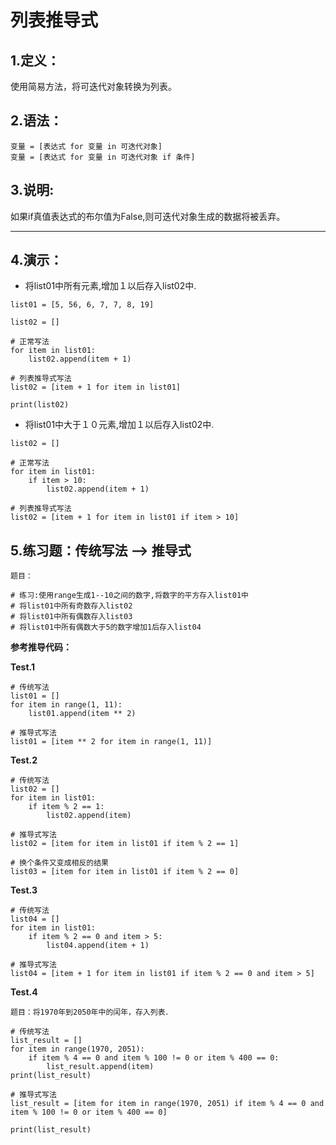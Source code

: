 
# 列表推导式


## 1.定义：

使用简易方法，将可迭代对象转换为列表。

## 2.语法：
```
变量 = [表达式 for 变量 in 可迭代对象]
变量 = [表达式 for 变量 in 可迭代对象 if 条件]
```
## 3.说明:

如果if真值表达式的布尔值为False,则可迭代对象生成的数据将被丢弃。

---

## 4.演示：

- 将list01中所有元素,增加１以后存入list02中.

```
list01 = [5, 56, 6, 7, 7, 8, 19]

list02 = []

# 正常写法
for item in list01:
    list02.append(item + 1)

# 列表推导式写法
list02 = [item + 1 for item in list01]

print(list02)
```

- 将list01中大于１０元素,增加１以后存入list02中.

```
list02 = []

# 正常写法
for item in list01:
    if item > 10:
        list02.append(item + 1)

# 列表推导式写法
list02 = [item + 1 for item in list01 if item > 10]

```

## 5.练习题：传统写法 --> 推导式


```
题目：

# 练习:使用range生成1--10之间的数字,将数字的平方存入list01中
# 将list01中所有奇数存入list02
# 将list01中所有偶数存入list03
# 将list01中所有偶数大于5的数字增加1后存入list04
```

**参考推导代码：**

**Test.1**

```
# 传统写法
list01 = []
for item in range(1, 11):
    list01.append(item ** 2)

# 推导式写法
list01 = [item ** 2 for item in range(1, 11)]
```

**Test.2**

```
# 传统写法
list02 = []
for item in list01:
    if item % 2 == 1:
        list02.append(item)

# 推导式写法
list02 = [item for item in list01 if item % 2 == 1]

# 换个条件又变成相反的结果
list03 = [item for item in list01 if item % 2 == 0]
```

**Test.3**

```
# 传统写法
list04 = []
for item in list01:
    if item % 2 == 0 and item > 5:
        list04.append(item + 1)

# 推导式写法
list04 = [item + 1 for item in list01 if item % 2 == 0 and item > 5]
```

**Test.4**

```
题目：将1970年到2050年中的闰年，存入列表．

# 传统写法
list_result = []
for item in range(1970, 2051):
    if item % 4 == 0 and item % 100 != 0 or item % 400 == 0:
        list_result.append(item)
print(list_result)

# 推导式写法
list_result = [item for item in range(1970, 2051) if item % 4 == 0 and item % 100 != 0 or item % 400 == 0]

print(list_result)
```



